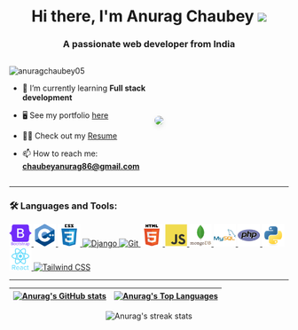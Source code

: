 <div align="center">
   <h1>Hi there, I'm Anurag Chaubey <img src="https://media.giphy.com/media/hvRJCLFzcasrR4ia7z/giphy.gif" width="30px"></h1>
   <h3>A passionate web developer from India</h3>
</div>


<div style="display: flex; justify-content: space-between; align-items: center;">
   
   <!-- Left section with text -->
   <div style="flex: 1;">
      <p align="left">
         <img src="https://komarev.com/ghpvc/?username=anuragchaubey05&label=Profile%20views&color=0e75b6&style=flat" alt="anuragchaubey05" />
      </p>

- 🌱 I’m currently learning **Full stack development**

- 🖥️ See my portfolio [here](https://anuragchaubey05.github.io/Anurag_Portfolio/index.html)
- 🧑‍💻 Check out my [Resume](https://drive.google.com/file/d/13Ei28iYwzx6F2ymuNF1zVrkhe8aMsx6b/view?usp=drive_link)
- 📫 How to reach me: **chaubeyanurag86@gmail.com**
   </div>

   <!-- Right section with image -->
   <div style="flex: 1; align-items: right;">
      <img src="https://raw.githubusercontent.com/SP-XD/SP-XD/refs/heads/main/images/dev-working_rounded.gif" height="200px" style="border-radius: 10px; margin-top:10px; margin-left: 10px; box-shadow: 0 4px 8px rgba(0, 0, 0, 0.1);" />
   </div>

</div>

---

### 🛠 Languages and Tools:

<p align="left">
   <a href="https://getbootstrap.com" target="_blank">
      <img src="https://raw.githubusercontent.com/devicons/devicon/master/icons/bootstrap/bootstrap-plain-wordmark.svg" alt="Bootstrap" width="40" height="40"/>
   </a>
   <a href="https://www.w3schools.com/cpp/" target="_blank">
      <img src="https://raw.githubusercontent.com/devicons/devicon/master/icons/cplusplus/cplusplus-original.svg" alt="C++" width="40" height="40"/>
   </a>
   <a href="https://www.w3schools.com/css/" target="_blank">
      <img src="https://raw.githubusercontent.com/devicons/devicon/master/icons/css3/css3-original-wordmark.svg" alt="CSS3" width="40" height="40"/>
   </a>
   <a href="https://www.djangoproject.com/" target="_blank">
      <img src="https://cdn.worldvectorlogo.com/logos/django.svg" alt="Django" width="40" height="40"/>
   </a>
   <a href="https://git-scm.com/" target="_blank">
      <img src="https://www.vectorlogo.zone/logos/git-scm/git-scm-icon.svg" alt="Git" width="40" height="40"/>
   </a>
   <a href="https://www.w3.org/html/" target="_blank">
      <img src="https://raw.githubusercontent.com/devicons/devicon/master/icons/html5/html5-original-wordmark.svg" alt="HTML5" width="40" height="40"/>
   </a>
   <a href="https://developer.mozilla.org/en-US/docs/Web/JavaScript" target="_blank">
      <img src="https://raw.githubusercontent.com/devicons/devicon/master/icons/javascript/javascript-original.svg" alt="JavaScript" width="40" height="40"/>
   </a>
   <a href="https://www.mongodb.com/" target="_blank">
      <img src="https://raw.githubusercontent.com/devicons/devicon/master/icons/mongodb/mongodb-original-wordmark.svg" alt="MongoDB" width="40" height="40"/>
   </a>
   <a href="https://www.mysql.com/" target="_blank">
      <img src="https://raw.githubusercontent.com/devicons/devicon/master/icons/mysql/mysql-original-wordmark.svg" alt="MySQL" width="40" height="40"/>
   </a>
   <a href="https://www.php.net" target="_blank">
      <img src="https://raw.githubusercontent.com/devicons/devicon/master/icons/php/php-original.svg" alt="PHP" width="40" height="40"/>
   </a>
   <a href="https://www.python.org" target="_blank">
      <img src="https://raw.githubusercontent.com/devicons/devicon/master/icons/python/python-original.svg" alt="Python" width="40" height="40"/>
   </a>
   <a href="https://reactjs.org/" target="_blank">
      <img src="https://raw.githubusercontent.com/devicons/devicon/master/icons/react/react-original-wordmark.svg" alt="React" width="40" height="40"/>
   </a>
   <a href="https://tailwindcss.com/" target="_blank">
      <img src="https://www.vectorlogo.zone/logos/tailwindcss/tailwindcss-icon.svg" alt="Tailwind CSS" width="40" height="40"/>
   </a>
</p>

---

| <a href="https://github.com/anuragchaubey05/github-readme-stats"><img align="center" src="https://github-readme-stats.vercel.app/api?username=anuragchaubey05&show_icons=true&include_all_commits=true&theme=buefy&hide_border=true" alt="Anurag's GitHub stats" /></a> | <a href="https://github.com/anuragchaubey05/github-readme-stats"><img align="center" src="https://github-readme-stats.vercel.app/api/top-langs/?username=anuragchaubey05&layout=compact&theme=buefy&hide_border=true" alt="Anurag's Top Languages" /></a> |
| ------------- | ------------- |

<div align="center">
   <p><img align="center" src="https://github-readme-streak-stats.herokuapp.com/?user=anuragchaubey05" alt="Anurag's streak stats" /></p>
</div>
